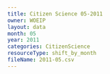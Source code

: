 ```yaml
---
title: Citizen Science 05-2011
owner: WOEIP
layout: data
month: 05
year: 2011
categories: CitizenScience
resourceType: shift_by_month
fileName: 2011-05.csv
---
```

